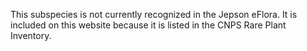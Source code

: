 This subspecies is not currently recognized in the Jepson eFlora. It is included on this website because it is listed in the CNPS Rare Plant Inventory.